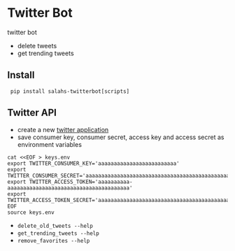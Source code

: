 # Twitter Bot
twitter bot
+ delete tweets
+ get trending tweets

## Install
` pip install salahs-twitterbot[scripts]`

## Twitter API
- create a new [twitter application](https://apps.twitter.com/)
- save consumer key, consumer secret, access  key and access secret as environment variables

```
cat <<EOF > keys.env
export TWITTER_CONSUMER_KEY='aaaaaaaaaaaaaaaaaaaaaaaaa'
export TWITTER_CONSUMER_SECRET='aaaaaaaaaaaaaaaaaaaaaaaaaaaaaaaaaaaaaaaaaaaaaaaaaa'
export TWITTER_ACCESS_TOKEN='aaaaaaaaaa-aaaaaaaaaaaaaaaaaaaaaaaaaaaaaaaaaaaaaaa'
export TWITTER_ACCESS_TOKEN_SECRET='aaaaaaaaaaaaaaaaaaaaaaaaaaaaaaaaaaaaaaaaaaaaa'
EOF
source keys.env
```

- `delete_old_tweets --help`
- `get_trending_tweets --help`
- `remove_favorites --help`
